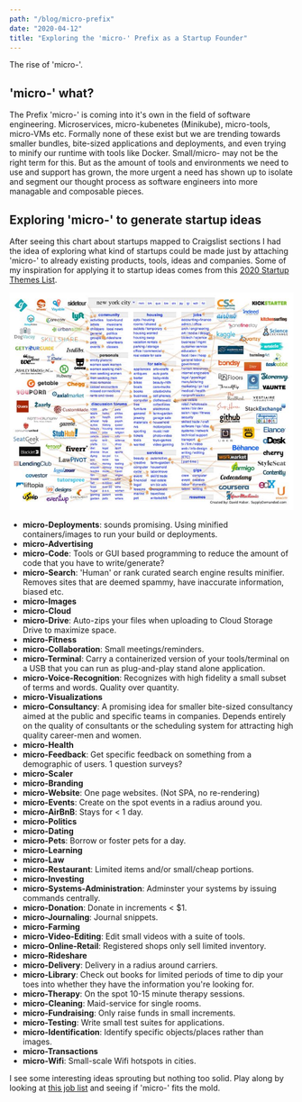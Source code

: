 ```yaml
---
path: "/blog/micro-prefix"
date: "2020-04-12"
title: "Exploring the 'micro-' Prefix as a Startup Founder"
---
```


The rise of 'micro-'.

<!-- end -->

## 'micro-' what?

The Prefix 'micro-' is coming into it's own in the field of software engineering. Microservices, micro-kubenetes (Minikube), micro-tools, micro-VMs etc. Formally none of these exist but we are trending towards smaller bundles, bite-sized applications and deployments, and even trying to minify our runtime with tools like Docker. Small/micro- may not be the right term for this. But as the amount of tools and environments we need to use and support has grown, the more urgent a need has shown up to isolate and segment our thought process as software engineers into more managable and composable pieces.

## Exploring 'micro-' to generate startup ideas

After seeing this chart about startups mapped to Craigslist sections I had the idea of exploring what kind of startups could be made just by attaching 'micro-' to already existing products, tools, ideas and companies. Some of my inspiration for applying it to startup ideas comes from this [2020 Startup Themes List](https://dcgross.com/2020-startup-themes/?src=t).

![ideas](./_images/craigslist_startups.jpg)

* **micro-Deployments**: sounds promising. Using minified containers/images to run your build or deployments.
* **micro-Advertising**
* **micro-Code**: Tools or GUI based programming to reduce the amount of code that you have to write/generate?
* **micro-Search**: 'Human' or rank curated search engine results minifier. Removes sites that are deemed spammy, have inaccurate information, biased etc.
* **micro-Images**
* **micro-Cloud**
* **micro-Drive**: Auto-zips your files when uploading to Cloud Storage Drive to maximize space.
* **micro-Fitness**
* **micro-Collaboration**: Small meetings/reminders.
* **micro-Terminal**: Carry a containerized version of your tools/terminal on a USB that you can run as plug-and-play stand alone application.
* **micro-Voice-Recognition**: Recognizes with high fidelity a small subset of terms and words. Quality over quantity.
* **micro-Visualizations**
* **micro-Consultancy**: A promising idea for smaller bite-sized consultancy aimed at the public and specific teams in companies. Depends entirely on the quality of consultants or the scheduling system for attracting high quality career-men and women.
* **micro-Health**
* **micro-Feedback**: Get specific feedback on something from a demographic of users. 1 question surveys?
* **micro-Scaler**
* **micro-Branding**
* **micro-Website**: One page websites. (Not SPA, no re-rendering)
* **micro-Events**: Create on the spot events in a radius around you.
* **micro-AirBnB**: Stays for < 1 day.
* **micro-Politics**
* **micro-Dating**
* **micro-Pets**: Borrow or foster pets for a day.
* **micro-Learning**
* **micro-Law**
* **micro-Restaurant**: Limited items and/or small/cheap portions.
* **micro-Investing**
* **micro-Systems-Administration**: Adminster your systems by issuing commands centrally.
* **micro-Donation**: Donate in increments < $1.
* **micro-Journaling**: Journal snippets.
* **micro-Farming**
* **micro-Video-Editing**: Edit small videos with a suite of tools.
* **micro-Online-Retail**: Registered shops only sell limited inventory.
* **micro-Rideshare**
* **micro-Delivery**: Delivery in a radius around carriers.
* **micro-Library**: Check out books for limited periods of time to dip your toes into whether they have the information you're looking for.
* **micro-Therapy**: On the spot 10-15 minute therapy sessions.
* **micro-Cleaning**: Maid-service for single rooms.
* **micro-Fundraising**: Only raise funds in small increments.
* **micro-Testing**: Write small test suites for applications.
* **micro-Identification**: Identify specific objects/places rather than images.
* **micro-Transactions**
* **micro-Wifi**: Small-scale Wifi hotspots in cities.

I see some interesting ideas sprouting but nothing too solid. Play along by looking at [this job list](https://unawaz.github.io/stochastic-hill-climbing/tasks/) and seeing if 'micro-' fits the mold.


